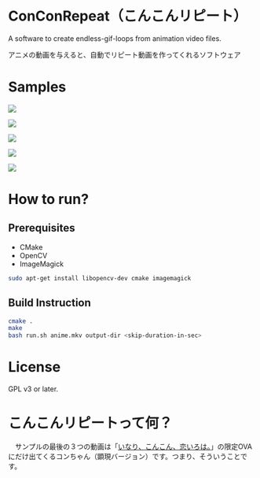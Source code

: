 # ConConRepeat（こんこんリピート）

A software to create endless-gif-loops from animation video files.

アニメの動画を与えると、自動でリピート動画を作ってくれるソフトウェア

# Samples

![](https://raw.githubusercontent.com/ledyba/ConConRepeat/magistra/sample/sample1.gif)

![](https://raw.githubusercontent.com/ledyba/ConConRepeat/magistra/sample/sample2.gif)

![](https://raw.githubusercontent.com/ledyba/ConConRepeat/magistra/sample/sample3.gif)

![](https://raw.githubusercontent.com/ledyba/ConConRepeat/magistra/sample/sample4.gif)

![](https://raw.githubusercontent.com/ledyba/ConConRepeat/magistra/sample/sample5.gif)


# How to run?

## Prerequisites

 - CMake
 - OpenCV
 - ImageMagick

```bash
sudo apt-get install libopencv-dev cmake imagemagick
```

## Build Instruction

```bash
cmake .
make
bash run.sh anime.mkv output-dir <skip-duration-in-sec>
```

# License

GPL v3 or later.

# こんこんリピートって何？

　サンプルの最後の３つの動画は「[いなり、こんこん、恋いろは。](http://inarikonkon.jp/)」の限定OVAにだけ出てくるコンちゃん（顕現バージョン）です。つまり、そういうことです。

